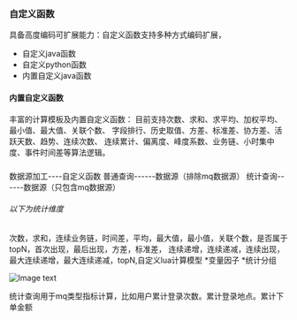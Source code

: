 ### 自定义函数
具备高度编码可扩展能力：自定义函数支持多种方式编码扩展，
* 自定义java函数
* 自定义python函数
* 内置自定义java函数
#### 内置自定义函数
丰富的计算模板及内置自定义函数：
目前支持次数、求和、求平均、加权平均、最小值、最大值、关联个数、
字段排行、历史取值、方差、标准差、协方差、活跃天数、趋势、连续次数、
连续累计、偏离度、峰度系数、业务链、小时集中度、事件时间差等算法逻辑。

#####

数据源加工----自定义函数
普通查询------数据源（排除mq数据源）
统计查询------数据源（只包含mq数据源）
###### 以下为统计维度
次数，求和，连续业务链，时间差，平均，最大值，最小值，关联个数，是否属于topN，首次出现，最后出现，方差，标准差，
连续递增，连续递减，连续出现，最大连续递增，最大连续递减，topN,自定义lua计算模型
*变量因子
*统计分组

![Image text](img/1605776771.png)

统计查询用于mq类型指标计算，比如用户累计登录次数。累计登录地点。累计下单金额
